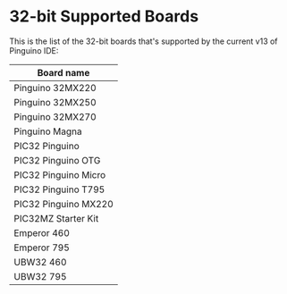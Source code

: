 # 32-bit Supported Boards

This is the list of the 32-bit boards that's supported by the current v13 of Pinguino IDE:

| Board name           |
|----------------------|
| Pinguino 32MX220     |
| Pinguino 32MX250     |
| Pinguino 32MX270     |
| Pinguino Magna       |
| PIC32 Pinguino       |
| PIC32 Pinguino OTG   |
| PIC32 Pinguino Micro |
| PIC32 Pinguino T795  |
| PIC32 Pinguino MX220 |
| PIC32MZ Starter Kit  |
| Emperor 460          |
| Emperor 795          |
| UBW32 460            |
| UBW32 795            |
